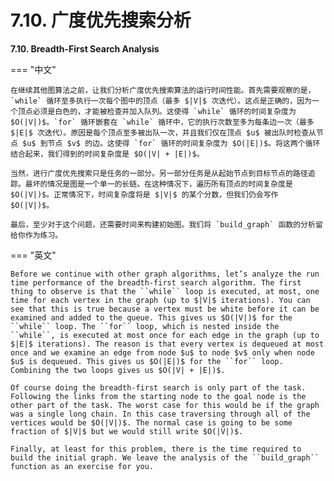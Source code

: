 # 7.10. 广度优先搜索分析


**7.10. Breadth-First Search Analysis**

=== "中文"

    在继续其他图算法之前，让我们分析广度优先搜索算法的运行时间性能。首先需要观察的是，`while` 循环至多执行一次每个图中的顶点（最多 $|V|$ 次迭代）。这点是正确的，因为一个顶点必须是白色的，才能被检查并加入队列。这使得 `while` 循环的时间复杂度为 $O(|V|)$。`for` 循环嵌套在 `while` 循环中，它的执行次数至多为每条边一次（最多 $|E|$ 次迭代）。原因是每个顶点至多被出队一次，并且我们仅在顶点 $u$ 被出队时检查从节点 $u$ 到节点 $v$ 的边。这使得 `for` 循环的时间复杂度为 $O(|E|)$。将这两个循环结合起来，我们得到的时间复杂度是 $O(|V| + |E|)$。
    
    当然，进行广度优先搜索只是任务的一部分。另一部分任务是从起始节点到目标节点的路径追踪。最坏的情况是图是一个单一的长链。在这种情况下，遍历所有顶点的时间复杂度是 $O(|V|)$。正常情况下，时间复杂度将是 $|V|$ 的某个分数，但我们仍会写作 $O(|V|)$。
    
    最后，至少对于这个问题，还需要时间来构建初始图。我们将 `build_graph` 函数的分析留给你作为练习。

=== "英文"

    Before we continue with other graph algorithms, let’s analyze the run time performance of the breadth-first search algorithm. The first thing to observe is that the ``while`` loop is executed, at most, one time for each vertex in the graph (up to $|V|$ iterations). You can see that this is true because a vertex must be white before it can be examined and added to the queue. This gives us $O(|V|)$ for the ``while`` loop. The ``for`` loop, which is nested inside the ``while``, is executed at most once for each edge in the graph (up to $|E|$ iterations). The reason is that every vertex is dequeued at most once and we examine an edge from node $u$ to node $v$ only when node $u$ is dequeued. This gives us $O(|E|)$ for the ``for`` loop. Combining the two loops gives us $O(|V| + |E|)$.
    
    Of course doing the breadth-first search is only part of the task. Following the links from the starting node to the goal node is the other part of the task. The worst case for this would be if the graph was a single long chain. In this case traversing through all of the vertices would be $O(|V|)$. The normal case is going to be some fraction of $|V|$ but we would still write $O(|V|)$.
    
    Finally, at least for this problem, there is the time required to build the initial graph. We leave the analysis of the ``build_graph`` function as an exercise for you.


